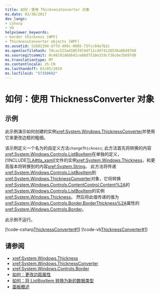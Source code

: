```yaml
---
title: 如何：使用 ThicknessConverter 对象
ms.date: 03/30/2017
dev_langs:
- csharp
- vb
helpviewer_keywords:
- border thickness [WPF]
- ThicknessConverter objects [WPF]
ms.assetid: 52682194-d7fd-499c-8005-73fcc84e7b2c
ms.openlocfilehash: 7dcac523ad105f074df11cdd74126536a60497b0
ms.sourcegitcommit: 0c48191d6d641ce88d7510e319cf38c0e35697d0
ms.translationtype: MT
ms.contentlocale: zh-CN
ms.lasthandoff: 03/05/2019
ms.locfileid: "57350692"
---
```

# <a name="how-to-use-a-thicknessconverter-object"></a>如何：使用 ThicknessConverter 对象
## <a name="example"></a>示例  
 此示例演示如何创建的实例<xref:System.Windows.ThicknessConverter>并使用它来更改边框的粗细。  
  
 该示例定义一个名为的自定义方法`changeThickness`; 此方法首先将转换的内容<xref:System.Windows.Controls.ListBoxItem>在单独的定义，[!INCLUDE[TLA#tla_xaml](../../../../includes/tlasharptla-xaml-md.md)]文件的实例<xref:System.Windows.Thickness>，和更高版本将转换到的内容<xref:System.String>。 此方法将传递<xref:System.Windows.Controls.ListBoxItem>到<xref:System.Windows.ThicknessConverter>对象，它将转换<xref:System.Windows.Controls.ContentControl.Content%2A>的<xref:System.Windows.Controls.ListBoxItem>的实例<xref:System.Windows.Thickness>。 然后将此值传递的值为<xref:System.Windows.Controls.Border.BorderThickness%2A>属性的<xref:System.Windows.Controls.Border>。  
  
 此示例不运行。  
  
 [!code-csharp[ThicknessConverter#1](~/samples/snippets/csharp/VS_Snippets_Wpf/ThicknessConverter/CSharp/Window1.xaml.cs#1)]
 [!code-vb[ThicknessConverter#1](~/samples/snippets/visualbasic/VS_Snippets_Wpf/ThicknessConverter/VisualBasic/Window1.xaml.vb#1)]  
  
## <a name="see-also"></a>请参阅
- <xref:System.Windows.Thickness>
- <xref:System.Windows.ThicknessConverter>
- <xref:System.Windows.Controls.Border>
- [如何：更改边距属性](https://docs.microsoft.com/previous-versions/dotnet/netframework-3.5/ms750561(v=vs.90))
- [如何：将 ListBoxItem 转换为新的数据类型](https://docs.microsoft.com/previous-versions/dotnet/netframework-3.5/ms749147(v=vs.90))
- [面板概述](../controls/panels-overview.md)
